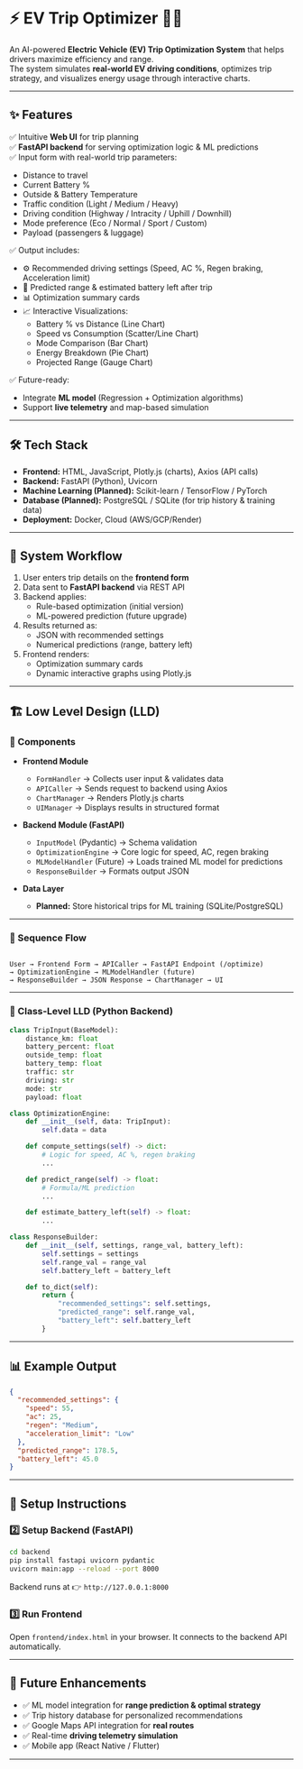 # ⚡ EV Trip Optimizer 🚗🔋

An AI-powered **Electric Vehicle (EV) Trip Optimization System** that helps drivers maximize efficiency and range.  
The system simulates **real-world EV driving conditions**, optimizes trip strategy, and visualizes energy usage through interactive charts.

---

## ✨ Features

✅ Intuitive **Web UI** for trip planning  
✅ **FastAPI backend** for serving optimization logic & ML predictions  
✅ Input form with real-world trip parameters:
- Distance to travel  
- Current Battery %  
- Outside & Battery Temperature  
- Traffic condition (Light / Medium / Heavy)  
- Driving condition (Highway / Intracity / Uphill / Downhill)  
- Mode preference (Eco / Normal / Sport / Custom)  
- Payload (passengers & luggage)  

✅ Output includes:
- ⚙️ Recommended driving settings (Speed, AC %, Regen braking, Acceleration limit)  
- 🔋 Predicted range & estimated battery left after trip  
- 📊 Optimization summary cards  
- 📈 Interactive Visualizations:  
  - Battery % vs Distance (Line Chart)  
  - Speed vs Consumption (Scatter/Line Chart)  
  - Mode Comparison (Bar Chart)  
  - Energy Breakdown (Pie Chart)  
  - Projected Range (Gauge Chart)  

✅ Future-ready:
- Integrate **ML model** (Regression + Optimization algorithms)  
- Support **live telemetry** and map-based simulation  

---

## 🛠️ Tech Stack

- **Frontend:** HTML, JavaScript, Plotly.js (charts), Axios (API calls)  
- **Backend:** FastAPI (Python), Uvicorn  
- **Machine Learning (Planned):** Scikit-learn / TensorFlow / PyTorch  
- **Database (Planned):** PostgreSQL / SQLite (for trip history & training data)  
- **Deployment:** Docker, Cloud (AWS/GCP/Render)  

---

## 🔄 System Workflow

1. User enters trip details on the **frontend form**  
2. Data sent to **FastAPI backend** via REST API  
3. Backend applies:
   - Rule-based optimization (initial version)  
   - ML-powered prediction (future upgrade)  
4. Results returned as:
   - JSON with recommended settings  
   - Numerical predictions (range, battery left)  
5. Frontend renders:
   - Optimization summary cards  
   - Dynamic interactive graphs using Plotly.js  

---

## 🏗️ Low Level Design (LLD)

### 📌 Components
- **Frontend Module**
  - `FormHandler` → Collects user input & validates data  
  - `APICaller` → Sends request to backend using Axios  
  - `ChartManager` → Renders Plotly.js charts  
  - `UIManager` → Displays results in structured format  

- **Backend Module (FastAPI)**
  - `InputModel` (Pydantic) → Schema validation  
  - `OptimizationEngine` → Core logic for speed, AC, regen braking  
  - `MLModelHandler` (Future) → Loads trained ML model for predictions  
  - `ResponseBuilder` → Formats output JSON  

- **Data Layer**
  - **Planned:** Store historical trips for ML training (SQLite/PostgreSQL)  

---

### 📌 Sequence Flow

```

User → Frontend Form → APICaller → FastAPI Endpoint (/optimize)
→ OptimizationEngine → MLModelHandler (future)
→ ResponseBuilder → JSON Response → ChartManager → UI

````

---

### 📌 Class-Level LLD (Python Backend)

```python
class TripInput(BaseModel):
    distance_km: float
    battery_percent: float
    outside_temp: float
    battery_temp: float
    traffic: str
    driving: str
    mode: str
    payload: float

class OptimizationEngine:
    def __init__(self, data: TripInput):
        self.data = data

    def compute_settings(self) -> dict:
        # Logic for speed, AC %, regen braking
        ...

    def predict_range(self) -> float:
        # Formula/ML prediction
        ...

    def estimate_battery_left(self) -> float:
        ...

class ResponseBuilder:
    def __init__(self, settings, range_val, battery_left):
        self.settings = settings
        self.range_val = range_val
        self.battery_left = battery_left

    def to_dict(self):
        return {
            "recommended_settings": self.settings,
            "predicted_range": self.range_val,
            "battery_left": self.battery_left
        }
````

---

## 📊 Example Output

```json
{
  "recommended_settings": {
    "speed": 55,
    "ac": 25,
    "regen": "Medium",
    "acceleration_limit": "Low"
  },
  "predicted_range": 178.5,
  "battery_left": 45.0
}
```

---

## 🚀 Setup Instructions

### 2️⃣ Setup Backend (FastAPI)

```bash
cd backend
pip install fastapi uvicorn pydantic
uvicorn main:app --reload --port 8000
```

Backend runs at 👉 `http://127.0.0.1:8000`

### 3️⃣ Run Frontend

Open `frontend/index.html` in your browser.
It connects to the backend API automatically.

---

## 🔮 Future Enhancements

* ✅ ML model integration for **range prediction & optimal strategy**
* ✅ Trip history database for personalized recommendations
* ✅ Google Maps API integration for **real routes**
* ✅ Real-time **driving telemetry simulation**
* ✅ Mobile app (React Native / Flutter)

---


